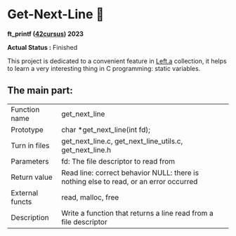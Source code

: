 # Get-Next-Line :bookmark_tabs:

**ft_printf ([42cursus](https://www.42.fr)) 2023**

**Actual Status :** Finished 

This project is dedicated to a convenient feature in [Left.a](https://github.com/AGolz/Libft_42Yerevan) collection, it helps to learn a very interesting thing in C programming: static variables.

## The main part:

<table>
  <tbody>
    <tr>
      <td> Function name  </td>
      <td> get_next_line </td>
    </tr>
    <tr>
      <td> Prototype  </td>
      <td> char *get_next_line(int fd); </td>
    </tr>
	<tr>
      <td> Turn in files </td>
      <td> get_next_line.c, get_next_line_utils.c, get_next_line.h </td>
    </tr>
	<tr>
      <td> Parameters </td>
      <td> fd: The file descriptor to read from </td>
    </tr>
	<tr>
      <td> Return value </td>
      <td> Read line: correct behavior
      NULL: there is nothing else to read, or an error occurred</td>
    </tr>
	<tr>
      <td> External functs </td>
      <td> read, malloc, free </td>
    </tr>
	<tr>
      <td> Description </td>
      <td> Write a function that returns a line read from a file descriptor </td>
    </tr>
  </tbody>
</table>
